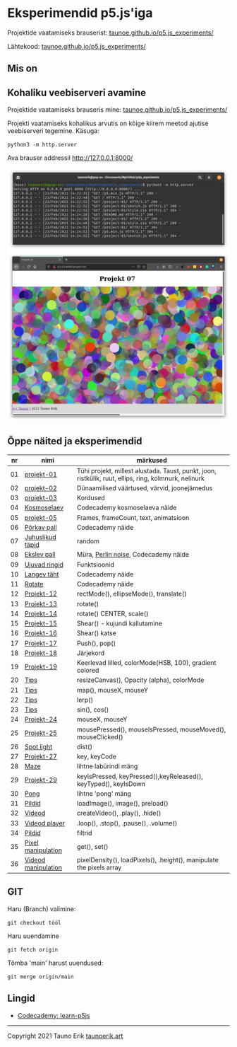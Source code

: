 # Eksperimendid p5.js'iga

Projektide vaatamiseks brauserist: [taunoe.github.io/p5.js_experiments/](https://taunoe.github.io/p5.js_experiments/)

Lähtekood: [taunoe.github.io/p5.js_experiments/](https://taunoe.github.io/p5.js_experiments/)

## Mis on

## Kohaliku veebiserveri avamine

Projektide vaatamiseks brauseris mine: [taunoe.github.io/p5.js_experiments/](https://taunoe.github.io/p5.js_experiments/)

Projekti vaatamiseks kohalikus arvutis on kõige kiirem meetod ajutise veebiserveri tegemine. Käsuga:

    python3 -m http.server

Ava brauser addressil http://127.0.0.1:8000/

![Serveri avamine](./img/open-server.png)
![Brauseris](./img/example.png)

## Õppe näited ja eksperimendid

nr | nimi | märkused
---|---|---
01 |[projekt-01](project-01/)|Tühi projekt, millest alustada. Taust, punkt, joon, ristkülik, ruut, ellips, ring, kolmnurk, nelinurk
02 |[projekt-02](project-02/)|Dünaamilised väärtused, värvid, joonejämedus
03 |[projekt-03](project-03/)|Kordused
04 |[Kosmoselaev](project-04/) |Codecademy kosmoselaeva näide
05 |[projekt-05](project-05/)|Frames, frameCount, text, animatsioon
06 |[Põrkav pall](project-06/)|Codecademy näide
07 |[Juhuslikud täpid](project-07/)|random
08 |[Ekslev pall](project-08/)|Müra, [Perlin noise](https://en.wikipedia.org/wiki/Perlin_noise), Codecademy näide
09 |[Ujuvad ringid](project-09/)|Funktsioonid
10 |[Langev täht](project-10/)|Codecademy näide
11 |[Rotate](project-11/)|Codecademy näide
12 |[Projekt-12](project-12/)|rectMode(), ellipseMode(), translate()
13 |[Projekt-13](project-13/)|rotate()
14 |[Projekt-14](project-14/)|rotate() CENTER, scale()
15 |[Projekt-15](project-15/)|Shear() - kujundi kallutamine
16 |[Projekt-16](project-16/)|Shear() katse
17 |[Projekt-17](project-17/)|Push(), pop()
18 |[Projekt-18](project-18/)|Järjekord
19 |[Projekt-19](project-19/)|Keerlevad lilled, colorMode(HSB, 100), gradient colored
20 |[Tips](project-20/)|resizeCanvas(), Opacity (alpha), colorMode
21 |[Tips](project-21/)|map(), mouseX, mouseY
22 |[Tips](project-22/)|lerp()
23 |[Tips](project-23/)|sin(), cos()
24 |[Projekt-24](project-24/)|mouseX, mouseY
25 |[Projekt-25](project-25/)|mousePressed(), mouseIsPressed, mouseMoved(), mouseClicked()
26 |[Spot light](project-26/)|dist()
27 |[Projekt-27](project-27/)|key, keyCode
28 |[Maze](project-28/)| lihtne labürindi mäng
29 |[Projekt-29](project-29/)| keyIsPressed, keyPressed(),keyReleased(), keyTyped(), keyIsDown
30 |[Pong](project-30/)| lihtne 'pong' mäng
31 |[Pildid](project-31/)|loadImage(), image(), preload()
32 |[Videod](project-32/)|createVideo(), .play(), .hide()
33 |[Videod player](project-33/)|.loop(), .stop(), .pause(), .volume()
34 |[Pildid](project-34/)|filtrid
35 |[Pixel manipulation](project-35/)|get(), set()
36 |[Videod manipulation](project-36/)|pixelDensity(), loadPixels(), .height(),  manipulate the pixels array

## GIT

Haru (Branch) valimine:

    git checkout tööl

Haru uuendamine

    git fetch origin

Tõmba 'main' harust uuendused:

    git merge origin/main

## Lingid

- [Codecademy: learn-p5js](https://www.codecademy.com/learn/learn-p5js)

___

Copyright 2021 Tauno Erik [taunoerik.art](https://taunoerik.art)
